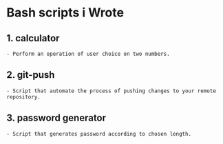 # Bash scripts i Wrote
  ## 1. calculator
    - Perform an operation of user choice on two numbers.

  ## 2. git-push
    - Script that automate the process of pushing changes to your remote repository.

  ## 3. password generator
    - Script that generates password according to chosen length.
